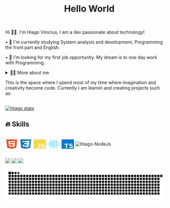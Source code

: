 <div id="user-content-toc">
  <ul align="center">
    <summary><h1 style="display: inline-block">Hello World</h1></summary>
</div>

##
           
 <p>           
 Hi 👋🏾. I'm Hiago Vinicius, I am a dev passionate about technology!

 • 🌱 I'm currently studying System analysis and development, Programming the front part and  English.

 • 🔭 I'm looking for my first job opportunity. My dream is to one day work with Programming.
</p>

           
<details>
  <summary>👨‍💻 More about me</summary>

  - 💬 I am 27 years old, currently living in Brazil. I have in advanced English and have experience with React, JavaScript, TypeScript, and a little bit of NodeJs.

  - ⚡ I enjoy reading, whether it's a good book, manga, or comics, as well as watching movies and playing games! I believe that our personal interests contribute to a more refined perception of things and problem-solving. \o/
</details>

This is the space where I spend most of my time where imagination and creativity become code.
Currently I am learnin and creating projects such as:
##

[![Hiago stats](https://github-readme-stats.vercel.app/api?username=HiagoVinicius10)](https://github.com/anuraghazra/github-readme-stats)

##  🔥 Skills           
      
<div style="display: inline_block"><br>
  <img align="center" alt="Hiago-HTML" height="30" width="40" src="https://raw.githubusercontent.com/devicons/devicon/master/icons/html5/html5-original.svg">
  <img align="center" alt="Hiago-CSS" height="30" width="40" src="https://raw.githubusercontent.com/devicons/devicon/master/icons/css3/css3-original.svg">
  <img align="center" alt="Hiago-Js" height="30" width="40" src="https://raw.githubusercontent.com/devicons/devicon/master/icons/javascript/javascript-plain.svg">
  <img align="center" alt="Hiago-React" height="30" width="40" src="https://raw.githubusercontent.com/devicons/devicon/master/icons/react/react-original.svg">
  <img align="center" alt="Hiago-Ts" height="30" width="40" src="https://raw.githubusercontent.com/devicons/devicon/master/icons/typescript/typescript-plain.svg">
  <img align="center" alt="Hiago-NodeJs" height="33" width="40" src="https://icongr.am/devicon/nodejs-original.svg?size=128&color=currentColor">
</div>
  
  ##

<div> 
  
  <a href="https://www.instagram.com/hiagoviniciu/" target="_blank"><img src="https://img.shields.io/badge/-Instagram-%23E4405F?style=for-the-badge&logo=instagram&logoColor=white" target="_blank"></a> 
  <a href = "mailto:Hiago-vinicius13@hotmail.com"><img src="https://img.shields.io/badge/-Gmail-%23333?style=for-the-badge&logo=gmail&logoColor=white" target="_blank"></a>
  <a href="https://www.linkedin.com/in/hiago-vinicius-desenvolvedor/" target="_blank"><img src="https://img.shields.io/badge/-LinkedIn-%230077B5?style=for-the-badge&logo=linkedin&logoColor=white" target="_blank"></a> 
  
</div>


<picture align="center">
  <source media="(prefers-color-scheme: dark)" srcset="https://raw.githubusercontent.com/HiagoVinicius10/HiagoVinicius10/output/github-contribution-grid-snake-dark.svg">
  <source media="(prefers-color-scheme: light)" srcset="https://raw.githubusercontent.com/HiagoVinicius10/HiagoVinicius10/output/github-contribution-grid-snake-dark.svg">
  <img align="center" alt="github contribution grid snake animation" src="https://raw.githubusercontent.com/HiagoVinicius10/HiagoVinicius10/output/github-contribution-grid-snake.svg">
</picture>




<!--
- <img src="https://img.shields.io/badge/HTML5-E34F26?style=for-the-badge&logo=html5&logoColor=white"
/>
- <img src="https://img.shields.io/badge/CSS3-1572B6?style=for-the-badge&logo=css3&logoColor=white" />
- <img src="https://img.shields.io/badge/JavaScript-F7DF1E?style=for-the-badge&logo=javascript&logoColor=black"/>
- <img src="https://img.shields.io/badge/react%20os-0088CC?style=for-the-badge&logo=reactos&logoColor=white"/>  -->
